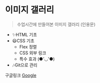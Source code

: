# 이미지 갤러리

> 수업시간에 만들어본 이미지 갤러리 (인용문)

- ✨HTML 기초
- 😃CSS 기초
  - Flex 정렬
  - CSS 외부 링크
  - 특수 효과 (●'◡'●)
- 🎶Git으로 관리

구글링크
[Google](http://google.com)
